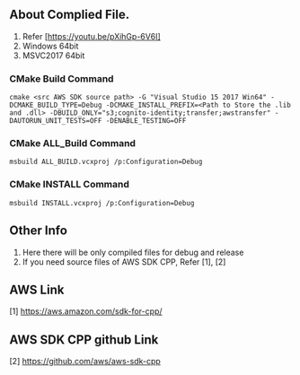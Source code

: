 ## About Complied File.
1. Refer [https://youtu.be/pXihGp-6V6I]
2. Windows 64bit
3. MSVC2017 64bit

### CMake Build Command
```
cmake <src AWS SDK source path> -G "Visual Studio 15 2017 Win64" -DCMAKE_BUILD_TYPE=Debug -DCMAKE_INSTALL_PREFIX=<Path to Store the .lib and .dll> -DBUILD_ONLY="s3;cognito-identity;transfer;awstransfer" -DAUTORUN_UNIT_TESTS=OFF -DENABLE_TESTING=OFF
```

### CMake ALL_Build Command
```
msbuild ALL_BUILD.vcxproj /p:Configuration=Debug 
```

### CMake INSTALL Command
```
msbuild INSTALL.vcxproj /p:Configuration=Debug
```

## Other Info
1. Here there will be only compiled files for debug and release
2. If you need source files of AWS SDK CPP, Refer [1], [2]

## AWS Link
[1] https://aws.amazon.com/sdk-for-cpp/

## AWS SDK CPP github Link
[2] https://github.com/aws/aws-sdk-cpp